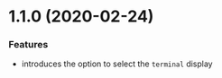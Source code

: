 <a name="1.1.0"></a>
# 1.1.0 (2020-02-24)

### Features

* introduces the option to select the `terminal` display
